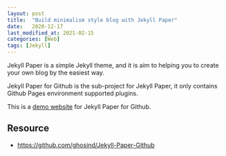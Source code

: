 ```yaml
---
layout: post
title:  "Build minimalism style blog with Jekyll Paper"
date:   2020-12-17
last_modified_at: 2021-02-15
categories: [Web]
tags: [Jekyll]
---
```


Jekyll Paper is a simple Jekyll theme, and it is aim to helping you to create your own blog by the easiest way.

Jekyll Paper for Github is the sub-project for Jekyll Paper, it only contains Github Pages environment supported plugins.

This is a [demo website](https://www.ghosind.com/) for Jekyll Paper for Github.

## Resource
* <https://github.com/ghosind/Jekyll-Paper-Github>
